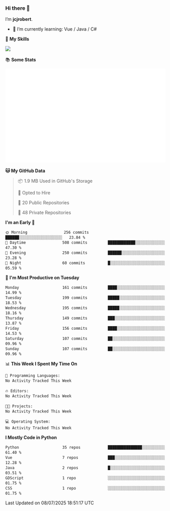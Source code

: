 ### Hi there 👋

I’m **jcjrobert**.

- 🌱 I’m currently learning: Vue / Java / C#

🌟 **My Skills**

![](https://img.shields.io/badge/-Python-3e74a2?style=flat-square&logo=Python&logoColor=fff)

📚 **Some Stats**

![](https://github.com/jcjrobert/github-stats/blob/master/generated/overview.svg)

<!--START_SECTION:waka-->
**🐱 My GitHub Data** 

> 📦 1.9 MB Used in GitHub's Storage 
 > 
> 💼 Opted to Hire
 > 
> 📜 20 Public Repositories 
 > 
> 🔑 48 Private Repositories 
 > 
**I'm an Early 🐤** 

```text
🌞 Morning                256 commits         ██████░░░░░░░░░░░░░░░░░░░   23.84 % 
🌆 Daytime                508 commits         ████████████░░░░░░░░░░░░░   47.30 % 
🌃 Evening                250 commits         ██████░░░░░░░░░░░░░░░░░░░   23.28 % 
🌙 Night                  60 commits          █░░░░░░░░░░░░░░░░░░░░░░░░   05.59 % 
```
📅 **I'm Most Productive on Tuesday** 

```text
Monday                   161 commits         ████░░░░░░░░░░░░░░░░░░░░░   14.99 % 
Tuesday                  199 commits         █████░░░░░░░░░░░░░░░░░░░░   18.53 % 
Wednesday                195 commits         █████░░░░░░░░░░░░░░░░░░░░   18.16 % 
Thursday                 149 commits         ███░░░░░░░░░░░░░░░░░░░░░░   13.87 % 
Friday                   156 commits         ████░░░░░░░░░░░░░░░░░░░░░   14.53 % 
Saturday                 107 commits         ██░░░░░░░░░░░░░░░░░░░░░░░   09.96 % 
Sunday                   107 commits         ██░░░░░░░░░░░░░░░░░░░░░░░   09.96 % 
```


📊 **This Week I Spent My Time On** 

```text
💬 Programming Languages: 
No Activity Tracked This Week

🔥 Editors: 
No Activity Tracked This Week

🐱‍💻 Projects: 
No Activity Tracked This Week

💻 Operating System: 
No Activity Tracked This Week
```

**I Mostly Code in Python** 

```text
Python                   35 repos            ███████████████░░░░░░░░░░   61.40 % 
Vue                      7 repos             ███░░░░░░░░░░░░░░░░░░░░░░   12.28 % 
Java                     2 repos             █░░░░░░░░░░░░░░░░░░░░░░░░   03.51 % 
GDScript                 1 repo              ░░░░░░░░░░░░░░░░░░░░░░░░░   01.75 % 
CSS                      1 repo              ░░░░░░░░░░░░░░░░░░░░░░░░░   01.75 % 
```




 Last Updated on 08/07/2025 18:51:17 UTC
<!--END_SECTION:waka-->
